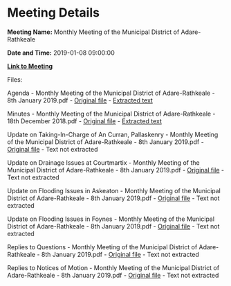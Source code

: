 # Meeting Details

**Meeting Name:** Monthly Meeting of the Municipal District of Adare-Rathkeale

**Date and Time:** 2019-01-08 09:00:00

**[Link to Meeting](https://www.limerick.ie/council/whats-on/monthly-meeting-municipal-district-adare-rathkeale-43)**

Files: 

Agenda - Monthly Meeting of the Municipal District of Adare-Rathkeale - 8th January 2019.pdf - [Original file](https://www.limerick.ie/sites/default/files/media/documents/2019-01/00%20Agenda%208th%20January%2C%202019.pdf) - [Extracted text](./Agenda%20-%C2%A0Monthly%20Meeting%20of%20the%20Municipal%20District%20of%20Adare-Rathkeale%20-%208th%20January%202019.md)

Minutes - Monthly Meeting of the Municipal District of Adare-Rathkeale - 18th December 2018.pdf - [Original file](https://www.limerick.ie/sites/default/files/media/documents/2019-01/01%20Minutes%2018th%20December%2C%202018.pdf) - [Extracted text](./Minutes%20-%C2%A0Monthly%20Meeting%20of%20the%20Municipal%20District%20of%20Adare-Rathkeale%20-%2018th%20December%202018.md)

Update on Taking-In-Charge of An Curran, Pallaskenry - Monthly Meeting of the Municipal District of Adare-Rathkeale - 8th January 2019.pdf - [Original file](https://www.limerick.ie/sites/default/files/media/documents/2019-01/05%20Update%20on%20Taking-In-Charge%20of%20An%20Curran%2C%20Pallaskenry.pdf) - Text not extracted

Update on Drainage Issues at Courtmartix - Monthly Meeting of the Municipal District of Adare-Rathkeale - 8th January 2019.pdf - [Original file](https://www.limerick.ie/sites/default/files/media/documents/2019-01/06%20Update%20on%20Drainage%20Issues%20at%20Courtmartix.pdf) - Text not extracted

Update on Flooding Issues in Askeaton - Monthly Meeting of the Municipal District of Adare-Rathkeale - 8th January 2019.pdf - [Original file](https://www.limerick.ie/sites/default/files/media/documents/2019-01/07%20Update%20on%20Flooding%20Issues%20in%20Askeaton.pdf) - Text not extracted

Update on Flooding Issues in Foynes - Monthly Meeting of the Municipal District of Adare-Rathkeale - 8th January 2019.pdf - [Original file](https://www.limerick.ie/sites/default/files/media/documents/2019-01/08%20Update%20on%20Flooding%20Issues%20in%20Foynes.pdf) - Text not extracted

Replies to Questions - Monthly Meeting of the Municipal District of Adare-Rathkeale - 8th January 2019.pdf - [Original file](https://www.limerick.ie/sites/default/files/media/documents/2019-01/Replies%20to%20Questions%20-%20January.pdf) - Text not extracted

Replies to Notices of Motion - Monthly Meeting of the Municipal District of Adare-Rathkeale - 8th January 2019.pdf - [Original file](https://www.limerick.ie/sites/default/files/media/documents/2019-01/Replies%20to%20Notices%20of%20Motion%20-%20January.pdf) - Text not extracted

